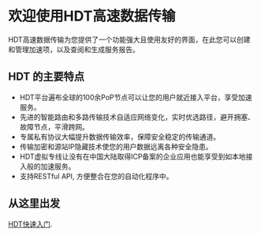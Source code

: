 # 欢迎使用HDT高速数据传输

HDT高速数据传输为您提供了一个功能强大且使用友好的界面，在此您可以创建和管理加速项，以及查阅和生成服务报告。

## HDT 的主要特点
- HDT平台遍布全球的100余PoP节点可以让您的用户就近接入平台，享受加速服务。
- 先进的智能路由和多路传输技术自适应网络变化，实时优选路径，避开拥塞、故障节点，平滑跨网。
- 专属私有协议大幅提升数据传输效率，保障安全稳定的传输通道。
- 传输加密和源站IP隐藏技术使您的用户数据远离各种安全隐患。
- HDT虚拟专线让没有在中国大陆取得ICP备案的企业应用也能享受到如本地接入般的加速服务。
- 支持RESTful API, 方便整合在您的自动化程序中。

## 从这里出发
[HDT快速入门](</docs/getting-started.md>).
